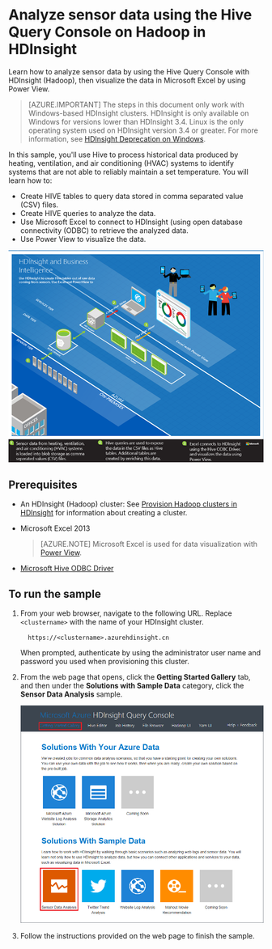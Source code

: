 <properties
    pageTitle="Analyze sensor data using Hive and Hadoop | Azure"
    description="Learn how to analyze sensor data by using the Hive Query Console with HDInsight (Hadoop), then visualize the data in Microsoft Excel with PowerView."
    services="hdinsight"
    documentationcenter=""
    author="Blackmist"
    manager="jhubbard"
    editor="cgronlun"
    tags="azure-portal"
    ROBOTS="NOINDEX" />
<tags
    ms.assetid="a8ac160c-1cef-45d9-bf36-7beb5a439105"
    ms.service="hdinsight"
    ms.workload="big-data"
    ms.tgt_pltfrm="na"
    ms.devlang="na"
    ms.topic="article"
    ms.date="01/17/2017"
    wacn.date=""
    ms.author="larryfr" />

# Analyze sensor data using the Hive Query Console on Hadoop in HDInsight
Learn how to analyze sensor data by using the Hive Query Console with HDInsight (Hadoop), then visualize the data in Microsoft Excel by using Power View.

> [AZURE.IMPORTANT]
> The steps in this document only work with Windows-based HDInsight clusters. HDInsight is only available on Windows for versions lower than HDInsight 3.4. Linux is the only operating system used on HDInsight version 3.4 or greater. For more information, see [HDInsight Deprecation on Windows](/documentation/articles/hdinsight-component-versioning/#hdi-version-32-and-33-nearing-deprecation-date).

In this sample, you'll use Hive to process historical data produced by heating, ventilation, and air conditioning (HVAC) systems to identify systems that are not able to reliably maintain a set temperature. You will learn how to:

* Create HIVE tables to query data stored in comma separated value (CSV) files.
* Create HIVE queries to analyze the data.
* Use Microsoft Excel to connect to HDInsight (using open database connectivity (ODBC) to retrieve the analyzed data.
* Use Power View to visualize the data.

![A diagram of the solution architecture](./media/hdinsight-hive-analyze-sensor-data/hvac-architecture.png)

## Prerequisites
* An HDInsight (Hadoop) cluster: See [Provision Hadoop clusters in HDInsight](/documentation/articles/hdinsight-provision-clusters/) for information about creating a cluster.
* Microsoft Excel 2013
  
    > [AZURE.NOTE]
    > Microsoft Excel is used for data visualization with [Power View](https://support.office.com/Article/Power-View-Explore-visualize-and-present-your-data-98268d31-97e2-42aa-a52b-a68cf460472e?ui=en-US&rs=en-US&ad=US).
    > 
    > 
* [Microsoft Hive ODBC Driver](http://www.microsoft.com/download/details.aspx?id=40886)

## To run the sample
1. From your web browser, navigate to the following URL. Replace `<clustername>` with the name of your HDInsight cluster.
   
         https://<clustername>.azurehdinsight.cn
   
    When prompted, authenticate by using the administrator user name and password you used when provisioning this cluster.
2. From the web page that opens, click the **Getting Started Gallery** tab, and then under the **Solutions with Sample Data** category, click the **Sensor Data Analysis** sample.
   
    ![Getting started gallery image](./media/hdinsight-hive-analyze-sensor-data/getting-started-gallery.png)
3. Follow the instructions provided on the web page to finish the sample.